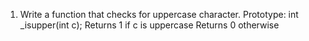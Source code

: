 1) Write a function that checks for uppercase character.
Prototype: int _isupper(int c);
Returns 1 if c is uppercase
Returns 0 otherwise

